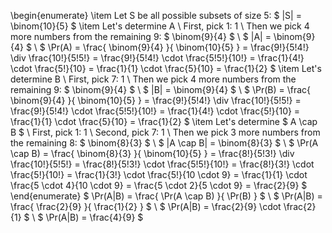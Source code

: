 \begin{enumerate}
\item Let S be all possible subsets of size 5: $ |S| = \binom{10}{5} $
	\item Let's determine A \\
	      First, pick 1: 1 \\
	      Then we pick 4 more numbers from the remaining 9: $ \binom{9}{4} $ \\
	      $ |A| = \binom{9}{4} $ \\
	      $ \Pr(A) = \frac{ \binom{9}{4} }{ \binom{10}{5} } = \frac{9!}{5!4!} \div \frac{10!}{5!5!} = \frac{9!}{5!4!} \cdot \frac{5!5!}{10!} = \frac{1}{4!} \cdot \frac{5!}{10} = \frac{1}{1} \cdot \frac{5}{10} = \frac{1}{2} $
	\item Let's determine B \\
	      First, pick 7: 1 \\
	      Then we pick 4 more numbers from the remaining 9: $ \binom{9}{4} $ \\
	      $ |B| = \binom{9}{4} $ \\
	      $ \Pr(B) = \frac{ \binom{9}{4} }{ \binom{10}{5} } = \frac{9!}{5!4!} \div \frac{10!}{5!5!} = \frac{9!}{5!4!} \cdot \frac{5!5!}{10!} = \frac{1}{4!} \cdot \frac{5!}{10} = \frac{1}{1} \cdot \frac{5}{10} = \frac{1}{2} $
	\item Let's determine $ A \cap B $ \\
	      First, pick 1: 1 \\
	      Second, pick 7: 1 \\
	      Then we pick 3 more numbers from the remaining 8: $ \binom{8}{3} $ \\
	      $ |A \cap B| = \binom{8}{3} $ \\
	      $ \Pr(A \cap B) = \frac{ \binom{8}{3} }{ \binom{10}{5} } = \frac{8!}{5!3!} \div \frac{10!}{5!5!} = \frac{8!}{5!3!} \cdot \frac{5!5!}{10!} = \frac{8!}{3!} \cdot \frac{5!}{10!} = \frac{1}{3!} \cdot \frac{5!}{10 \cdot 9} = \frac{1}{1} \cdot \frac{5 \cdot 4}{10 \cdot 9} = \frac{5 \cdot 2}{5 \cdot 9} = \frac{2}{9} $
\end{enumerate}
$ \Pr(A|B) = \frac{ \Pr(A \cap B) }{ \Pr(B) } $ \\
$ \Pr(A|B) = \frac{ \frac{2}{9} }{ \frac{1}{2} } $ \\
$ \Pr(A|B) = \frac{2}{9} \cdot \frac{2}{1} $ \\
$ \Pr(A|B) = \frac{4}{9} $

